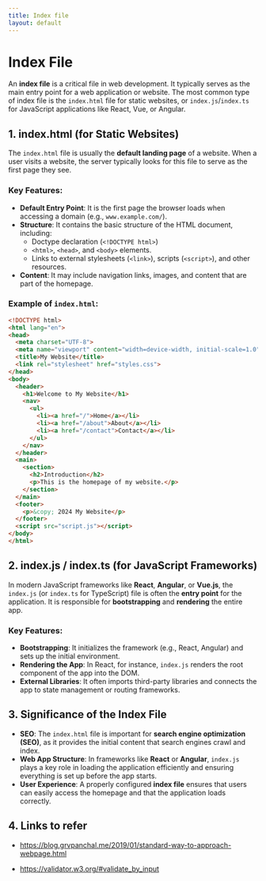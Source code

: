 ```yaml
---
title: Index file
layout: default
---
```


 # Index File

An **index file** is a critical file in web development. It typically serves as the main entry point for a web application or website. The most common type of index file is the `index.html` file for static websites, or `index.js`/`index.ts` for JavaScript applications like React, Vue, or Angular.

## 1. **index.html (for Static Websites)**
The `index.html` file is usually the **default landing page** of a website. When a user visits a website, the server typically looks for this file to serve as the first page they see.

### Key Features:
- **Default Entry Point**: It is the first page the browser loads when accessing a domain (e.g., `www.example.com/`).
- **Structure**: It contains the basic structure of the HTML document, including:
  - Doctype declaration (`<!DOCTYPE html>`)
  - `<html>`, `<head>`, and `<body>` elements.
  - Links to external stylesheets (`<link>`), scripts (`<script>`), and other resources.
- **Content**: It may include navigation links, images, and content that are part of the homepage.

### Example of `index.html`:

```html
<!DOCTYPE html>
<html lang="en">
<head>
  <meta charset="UTF-8">
  <meta name="viewport" content="width=device-width, initial-scale=1.0">
  <title>My Website</title>
  <link rel="stylesheet" href="styles.css">
</head>
<body>
  <header>
    <h1>Welcome to My Website</h1>
    <nav>
      <ul>
        <li><a href="/">Home</a></li>
        <li><a href="/about">About</a></li>
        <li><a href="/contact">Contact</a></li>
      </ul>
    </nav>
  </header>
  <main>
    <section>
      <h2>Introduction</h2>
      <p>This is the homepage of my website.</p>
    </section>
  </main>
  <footer>
    <p>&copy; 2024 My Website</p>
  </footer>
  <script src="script.js"></script>
</body>
</html>
```

## 2. index.js / index.ts (for JavaScript Frameworks)

In modern JavaScript frameworks like **React**, **Angular**, or **Vue.js**, the `index.js` (or `index.ts` for TypeScript) file is often the **entry point** for the application. It is responsible for **bootstrapping** and **rendering** the entire app.

### Key Features:
- **Bootstrapping**: It initializes the framework (e.g., React, Angular) and sets up the initial environment.
- **Rendering the App**: In React, for instance, `index.js` renders the root component of the app into the DOM.
- **External Libraries**: It often imports third-party libraries and connects the app to state management or routing frameworks.

## 3. Significance of the Index File

- **SEO**: The `index.html` file is important for **search engine optimization (SEO)**, as it provides the initial content that search engines crawl and index.
- **Web App Structure**: In frameworks like **React** or **Angular**, `index.js` plays a key role in loading the application efficiently and ensuring everything is set up before the app starts.
- **User Experience**: A properly configured **index file** ensures that users can easily access the homepage and that the application loads correctly.

## 4. Links to refer

- https://blog.grvpanchal.me/2019/01/standard-way-to-approach-webpage.html

- https://validator.w3.org/#validate_by_input



